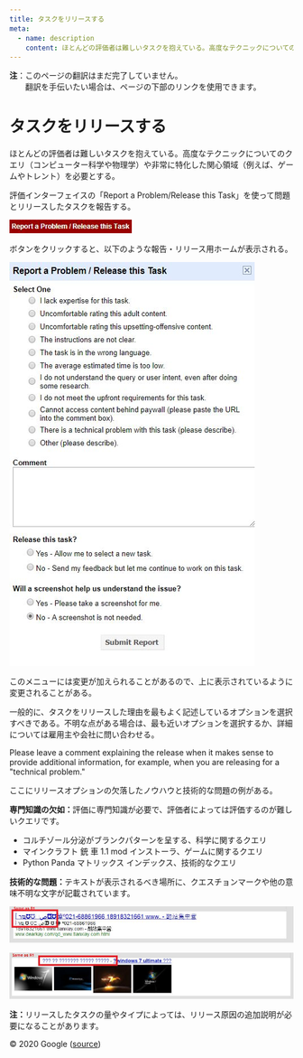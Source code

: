 ```yaml
---
title: タスクをリリースする
meta:
  - name: description
    content: ほとんどの評価者は難しいタスクを抱えている。高度なテクニックについてのクエリ（コンピューター科学や物理学）や非常に特化した関心領域（例えば、ゲームやトレント）を必要とする。
---
```


<div class="note">

**注**：このページの翻訳はまだ完了していません。  
　　翻訳を手伝いたい場合は、ページの下部のリンクを使用できます。

</div>

# タスクをリリースする

ほとんどの評価者は難しいタスクを抱えている。高度なテクニックについてのクエリ（コンピューター科学や物理学）や非常に特化した関心領域（例えば、ゲームやトレント）を必要とする。

評価インターフェイスの「Report a Problem/Release this Task」を使って問題とリリースしたタスクを報告する。

![](../images/img850.jpg)

ボタンをクリックすると、以下のような報告・リリース用ホームが表示される。

![](../images/img851.jpg)

このメニューには変更が加えられることがあるので、上に表示されているように変更されることがある。

一般的に、タスクをリリースした理由を最もよく記述しているオプションを選択すべきである。不明な点がある場合は、最も近いオプションを選択するか、詳細については雇用主や会社に問い合わせる。

Please leave a comment explaining the release when it makes sense to provide additional information, for example, when you are releasing for a "technical problem."

ここにリリースオプションの欠落したノウハウと技術的な問題の例がある。

**専門知識の欠如：**<!-- -->評価に専門知識が必要で、評価者によっては評価するのが難しいクエリです。

- <span class="query">コルチゾール分泌がブランクパターンを呈する</span>、科学に関するクエリ
- <span class="query">マインクラフト 銃 車 1.1 mod インストーラ</span>、ゲームに関するクエリ
- <span class="query">Python Panda マトリックス インデックス</span>、技術的なクエリ

**技術的な問題：**<!-- -->テキストが表示されるべき場所に、クエスチョンマークや他の意味不明な文字が記載されています。

![](../images/img853.jpg)

![](../images/img854.jpg)

**注：**<!-- -->リリースしたタスクの量やタイプによっては、リリース原因の追加説明が必要になることがあります。

<div class="source">
© 2020 Google (<a href="https://static.googleusercontent.com/media/guidelines.raterhub.com///searchqualityevaluatorguidelines.pdf">source</a>)
</div>
